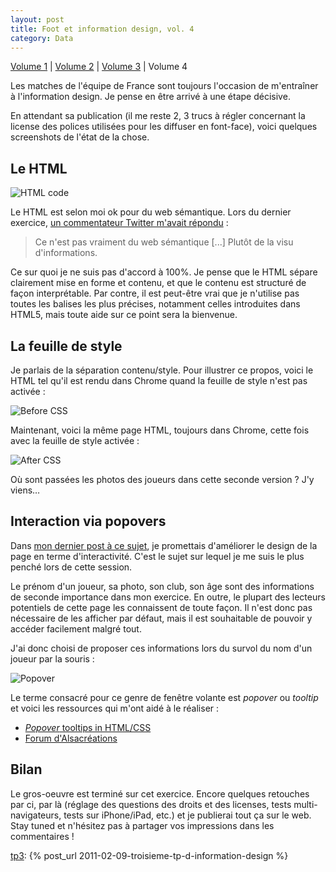 ```yaml
---
layout: post
title: Foot et information design, vol. 4
category: Data
---
```


[Volume 1][tp1] | [Volume 2][tp2] | [Volume 3][tp3] | Volume 4

Les matches de l'équipe de France sont toujours l'occasion de m'entraîner à
l'information design. Je pense en être arrivé à une étape décisive.

En attendant sa publication (il me reste 2, 3 trucs à régler concernant la
license des polices utilisées pour les diffuser en font-face), voici quelques
screenshots de l'état de la chose.

## Le HTML

![HTML code](../../assets/images/fff-selection-by-mick-html-code.png)

Le HTML est selon moi ok pour du web sémantique. Lors du dernier exercice,
[un commentateur Twitter m'avait répondu](https://twitter.com/felixaverlant/status/36127907222913024)
:

> Ce n'est pas vraiment du web sémantique [...] Plutôt de la visu
> d'informations.

Ce sur quoi je ne suis pas d'accord à 100%. Je pense que le HTML sépare
clairement mise en forme et contenu, et que le contenu est structuré de façon
interprétable. Par contre, il est peut-être vrai que je n'utilise pas toutes les
balises les plus précises, notamment celles introduites dans HTML5, mais toute
aide sur ce point sera la bienvenue.

## La feuille de style

Je parlais de la séparation contenu/style. Pour illustrer ce propos, voici le
HTML tel qu'il est rendu dans Chrome quand la feuille de style n'est pas activée
:

![Before CSS](../../assets/images/fff-selection-before-css.png)

Maintenant, voici la même page HTML, toujours dans Chrome, cette fois avec la
feuille de style activée :

![After CSS](../../assets/images/fff-selection-after-css.png)

Où sont passées les photos des joueurs dans cette seconde version ? J'y viens…

## Interaction via popovers

Dans [mon dernier post à ce sujet][tp3], je promettais d'améliorer le design de
la page en terme d'interactivité. C'est le sujet sur lequel je me suis le plus
penché lors de cette session.

Le prénom d'un joueur, sa photo, son club, son âge sont des informations de
seconde importance dans mon exercice. En outre, le plupart des lecteurs
potentiels de cette page les connaissent de toute façon. Il n'est donc pas
nécessaire de les afficher par défaut, mais il est souhaitable de pouvoir y
accéder facilement malgré tout.

J'ai donc choisi de proposer ces informations lors du survol du nom d'un joueur
par la souris :

![Popover](../../assets/images/fff-selection-popover.png)

Le terme consacré pour ce genre de fenêtre volante est _popover_ ou _tooltip_ et
voici les ressources qui m'ont aidé à le réaliser :

- [_Popover_ tooltips in HTML/CSS](https://kitgrose.tumblr.com/post/524802936/popover-tooltips-in-html-css)
- [Forum d'Alsacréations](https://forum.alsacreations.com/topic-4-37258-1.html)

## Bilan

Le gros-oeuvre est terminé sur cet exercice. Encore quelques retouches par ci,
par là (réglage des questions des droits et des licenses, tests
multi-navigateurs, tests sur iPhone/iPad, etc.) et je publierai tout ça sur le
web. Stay tuned et n'hésitez pas à partager vos impressions dans les
commentaires !

[tp3]: {% post_url 2011-02-09-troisieme-tp-d-information-design %}

[tp1]: https://bootstragram.com/blog/premiers-pas-en-design-de-l-information/
[tp2]:
  https://bootstragram.com/blog/second-tp-d-information-design-toujours-sur-l-equipe-de-france/
[tp3]: https://bootstragram.com/blog/troisieme-tp-d-information-design/
